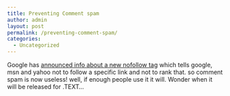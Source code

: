```yaml
---
title: Preventing Comment spam
author: admin
layout: post
permalink: /preventing-comment-spam/
categories:
  - Uncategorized
---
```

Google has [announced info about a new nofollow tag][1] which tells google, msn and yahoo not to follow a specific link and not to rank that. so comment spam is now useless! well, if enough people use it it will. Wonder when it will be released for .TEXT&#8230;

 [1]: http://www.google.com/googleblog/2005/01/preventing-comment-spam.html